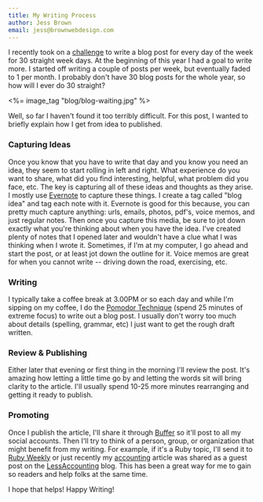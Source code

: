 ```yaml
---
title: My Writing Process
author: Jess Brown
email: jess@brownwebdesign.com
---
```


I recently took on a [challenge][1] to write a blog post for every day of the
week for 30 straight week days. At the beginning of this year I had a
goal to write more. I started off writing a couple of posts per week,
but eventually faded to 1 per month. I probably don't have 30 blog posts
for the whole year, so how will I ever do 30 straight? 

<p class="text-center"><%= image_tag "blog/blog-waiting.jpg" %></p>

Well, so far I haven't found it too terribly difficult. For this post, I
wanted to briefly explain how I get from idea to published.

### Capturing Ideas

Once you know that you have to write that day and you know you need an
idea, they seem to start rolling in left and right. What experience do
you want to share, what did you find interesting, helpful, what problem
did you face, etc. The key is capturing all of these ideas and thoughts
as they arise. I mostly use [Evernote][2] to capture these things. I
create a tag called "blog idea" and tag each note with it. Evernote is
good for this because, you can pretty much capture anything: urls,
emails, photos, pdf's, voice memos, and just regular notes. Then once
you capture this media, be sure to jot down exactly what you're thinking
about when you have the idea. I've created plenty of notes that I opened
later and wouldn't have a clue what I was thinking when I wrote it.
Sometimes, if I'm at my computer, I go ahead and start the post, or at
least jot down the outline for it. Voice memos are great for when you
cannot write -- driving down the road, exercising, etc.

### Writing

I typically take a coffee break at 3.00PM or so each day and while I'm
sipping on my coffee, I do the [Pomodor Technique][3] (spend 25 minutes
of extreme focus) to write out a blog post. I usually don't worry too
much about details (spelling, grammar, etc) I just want to get the rough
draft written. 

### Review & Publishing

Either later that evening or first thing in the morning I'll review the
post. It's amazing how letting a little time go by and letting the words
sit will bring clarity to the article. I'll usually spend 10-25 more
minutes rearranging and getting it ready to publish. 

### Promoting

Once I publish the article, I'll share it through [Buffer][] so it'll
post to all my social accounts. Then I'll try to think of a person,
group, or organization that might benefit from my writing. For example,
if it's a Ruby topic, I'll send it to [Ruby Weekly][weekly] or just
recently my [accounting][] article was shared as a guest post on the
[LessAccounting][] blog. This has been a great way for me to gain so
readers and help folks at the same time.

I hope that helps! Happy Writing!





[1]:/blog/writing-challenge
[2]:https://evernote.com/
[3]:http://pomodorotechnique.com/
[Buffer]:https://bufferapp.com/
[weekly]:http://rubyweekly.com
[accounting]:/blog/independent-consultant-accounting
[LessAccounting]:https://lessaccounting.com/blog/personal-business-accounting-overview/
